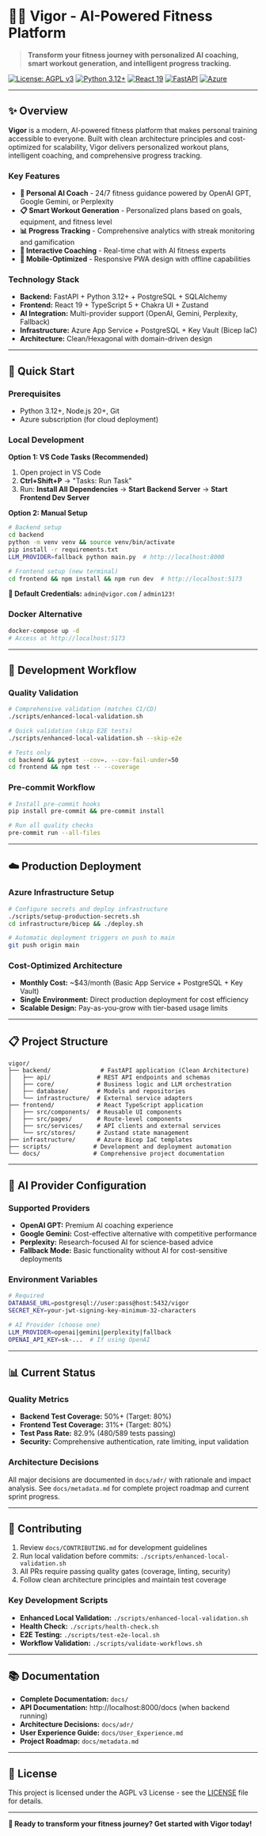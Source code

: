 # 🏋️‍♂️ Vigor - AI-Powered Fitness Platform

> **Transform your fitness journey with personalized AI coaching, smart workout generation, and intelligent progress tracking.**

[![License: AGPL v3](https://img.shields.io/badge/License-AGPL%20v3-blue.svg)](https://www.gnu.org/licenses/agpl-3.0)
[![Python 3.12+](https://img.shields.io/badge/python-3.12+-blue.svg)](https://www.python.org/downloads/)
[![React 19](https://img.shields.io/badge/react-19+-blue.svg)](https://reactjs.org/)
[![FastAPI](https://img.shields.io/badge/FastAPI-0.104+-green.svg)](https://fastapi.tiangolo.com/)
[![Azure](https://img.shields.io/badge/Azure-Ready-blue.svg)](https://azure.microsoft.com/)

---

## ✨ Overview

**Vigor** is a modern, AI-powered fitness platform that makes personal training accessible to everyone. Built with clean architecture principles and cost-optimized for scalability, Vigor delivers personalized workout plans, intelligent coaching, and comprehensive progress tracking.

### Key Features

- **🤖 Personal AI Coach** - 24/7 fitness guidance powered by OpenAI GPT, Google Gemini, or Perplexity
- **📋 Smart Workout Generation** - Personalized plans based on goals, equipment, and fitness level
- **📊 Progress Tracking** - Comprehensive analytics with streak monitoring and gamification
- **💬 Interactive Coaching** - Real-time chat with AI fitness experts
- **📱 Mobile-Optimized** - Responsive PWA design with offline capabilities

### Technology Stack

- **Backend:** FastAPI + Python 3.12+ + PostgreSQL + SQLAlchemy
- **Frontend:** React 19 + TypeScript 5 + Chakra UI + Zustand
- **AI Integration:** Multi-provider support (OpenAI, Gemini, Perplexity, Fallback)
- **Infrastructure:** Azure App Service + PostgreSQL + Key Vault (Bicep IaC)
- **Architecture:** Clean/Hexagonal with domain-driven design

---

## 🚀 Quick Start

### Prerequisites

- Python 3.12+, Node.js 20+, Git
- Azure subscription (for cloud deployment)

### Local Development

**Option 1: VS Code Tasks (Recommended)**

1. Open project in VS Code
2. **Ctrl+Shift+P** → "Tasks: Run Task"
3. Run: **Install All Dependencies** → **Start Backend Server** → **Start Frontend Dev Server**

**Option 2: Manual Setup**

```bash
# Backend setup
cd backend
python -m venv venv && source venv/bin/activate
pip install -r requirements.txt
LLM_PROVIDER=fallback python main.py  # http://localhost:8000

# Frontend setup (new terminal)
cd frontend && npm install && npm run dev  # http://localhost:5173
```

**🔑 Default Credentials:** `admin@vigor.com` / `admin123!`

### Docker Alternative

```bash
docker-compose up -d
# Access at http://localhost:5173
```

---

## 🧪 Development Workflow

### Quality Validation

```bash
# Comprehensive validation (matches CI/CD)
./scripts/enhanced-local-validation.sh

# Quick validation (skip E2E tests)
./scripts/enhanced-local-validation.sh --skip-e2e

# Tests only
cd backend && pytest --cov=. --cov-fail-under=50
cd frontend && npm test -- --coverage
```

### Pre-commit Workflow

```bash
# Install pre-commit hooks
pip install pre-commit && pre-commit install

# Run all quality checks
pre-commit run --all-files
```

---

## ☁️ Production Deployment

### Azure Infrastructure Setup

```bash
# Configure secrets and deploy infrastructure
./scripts/setup-production-secrets.sh
cd infrastructure/bicep && ./deploy.sh

# Automatic deployment triggers on push to main
git push origin main
```

### Cost-Optimized Architecture

- **Monthly Cost:** ~$43/month (Basic App Service + PostgreSQL + Key Vault)
- **Single Environment:** Direct production deployment for cost efficiency
- **Scalable Design:** Pay-as-you-grow with tier-based usage limits

---

## 📋 Project Structure

```
vigor/
├── backend/              # FastAPI application (Clean Architecture)
│   ├── api/             # REST API endpoints and schemas
│   ├── core/            # Business logic and LLM orchestration
│   ├── database/        # Models and repositories
│   └── infrastructure/  # External service adapters
├── frontend/            # React TypeScript application
│   ├── src/components/  # Reusable UI components
│   ├── src/pages/       # Route-level components
│   ├── src/services/    # API clients and external services
│   └── src/stores/      # Zustand state management
├── infrastructure/      # Azure Bicep IaC templates
├── scripts/            # Development and deployment automation
└── docs/               # Comprehensive project documentation
```

---

## 🎯 AI Provider Configuration

### Supported Providers

- **OpenAI GPT:** Premium AI coaching experience
- **Google Gemini:** Cost-effective alternative with competitive performance
- **Perplexity:** Research-focused AI for science-based advice
- **Fallback Mode:** Basic functionality without AI for cost-sensitive deployments

### Environment Variables

```bash
# Required
DATABASE_URL=postgresql://user:pass@host:5432/vigor
SECRET_KEY=your-jwt-signing-key-minimum-32-characters

# AI Provider (choose one)
LLM_PROVIDER=openai|gemini|perplexity|fallback
OPENAI_API_KEY=sk-...  # If using OpenAI
```

---

## 📊 Current Status

### Quality Metrics

- **Backend Test Coverage:** 50%+ (Target: 80%)
- **Frontend Test Coverage:** 31%+ (Target: 80%)
- **Test Pass Rate:** 82.9% (480/589 tests passing)
- **Security:** Comprehensive authentication, rate limiting, input validation

### Architecture Decisions

All major decisions are documented in `docs/adr/` with rationale and impact analysis. See `docs/metadata.md` for complete project roadmap and current sprint progress.

---

## 🤝 Contributing

1. Review `docs/CONTRIBUTING.md` for development guidelines
2. Run local validation before commits: `./scripts/enhanced-local-validation.sh`
3. All PRs require passing quality gates (coverage, linting, security)
4. Follow clean architecture principles and maintain test coverage

### Key Development Scripts

- **Enhanced Local Validation:** `./scripts/enhanced-local-validation.sh`
- **Health Check:** `./scripts/health-check.sh`
- **E2E Testing:** `./scripts/test-e2e-local.sh`
- **Workflow Validation:** `./scripts/validate-workflows.sh`

---

## 📚 Documentation

- **Complete Documentation:** `docs/`
- **API Documentation:** http://localhost:8000/docs (when backend running)
- **Architecture Decisions:** `docs/adr/`
- **User Experience Guide:** `docs/User_Experience.md`
- **Project Roadmap:** `docs/metadata.md`

---

## 📄 License

This project is licensed under the AGPL v3 License - see the [LICENSE](LICENSE) file for details.

---

**🚀 Ready to transform your fitness journey? Get started with Vigor today!**
